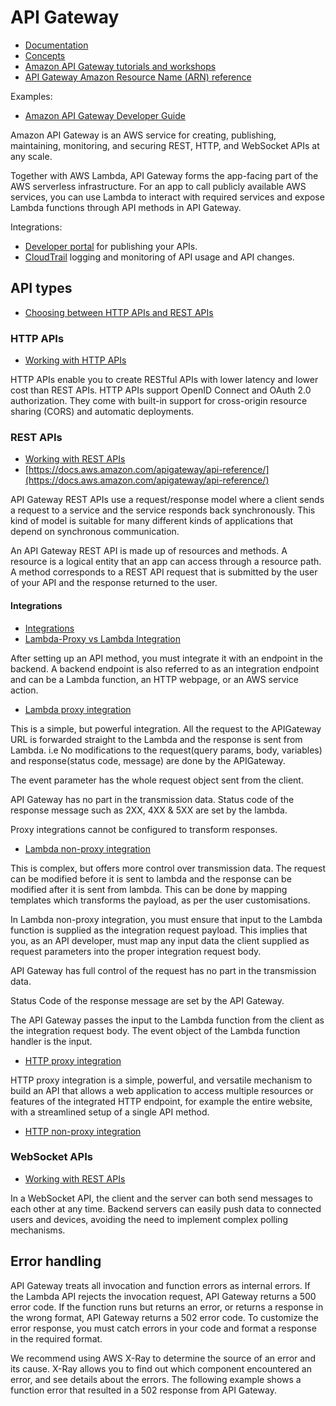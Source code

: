 # API Gateway

- [Documentation](https://docs.aws.amazon.com/apigateway/index.html)
- [Concepts](https://docs.aws.amazon.com/apigateway/latest/developerguide/api-gateway-basic-concept.html)
- [Amazon API Gateway tutorials and workshops](https://docs.aws.amazon.com/apigateway/latest/developerguide/api-gateway-tutorials.html)
- [API Gateway Amazon Resource Name (ARN) reference](https://docs.aws.amazon.com/apigateway/latest/developerguide/arn-format-reference.html)

Examples:

- [Amazon API Gateway Developer Guide](https://github.com/awsdocs/amazon-api-gateway-developer-guide/tree/main/cloudformation-templates)

Amazon API Gateway is an AWS service for creating, publishing, maintaining, monitoring, and securing REST, HTTP, and
WebSocket APIs at any scale.

Together with AWS Lambda, API Gateway forms the app-facing part of the AWS serverless infrastructure. For an app to call
publicly available AWS services, you can use Lambda to interact with required services and expose Lambda functions
through API methods in API Gateway.

Integrations:

- [Developer portal](https://docs.aws.amazon.com/apigateway/latest/developerguide/apigateway-developer-portal.html) for publishing your APIs.
- [CloudTrail](https://docs.aws.amazon.com/apigateway/latest/developerguide/cloudtrail.html) logging and monitoring of API usage and API changes.

## API types

- [Choosing between HTTP APIs and REST APIs](https://docs.aws.amazon.com/apigateway/latest/developerguide/http-api-vs-rest.html)

### HTTP APIs

- [Working with HTTP APIs](https://docs.aws.amazon.com/apigateway/latest/developerguide/http-api.html)

HTTP APIs enable you to create RESTful APIs with lower latency and lower cost than REST APIs. HTTP APIs support OpenID
Connect and OAuth 2.0 authorization. They come with built-in support for cross-origin resource sharing (CORS) and
automatic deployments.

### REST APIs

- [Working with REST APIs](https://docs.aws.amazon.com/apigateway/latest/developerguide/apigateway-rest-api.html)
- [https://docs.aws.amazon.com/apigateway/api-reference/](https://docs.aws.amazon.com/apigateway/api-reference/)

API Gateway REST APIs use a request/response model where a client sends a request to a service and the service responds
back synchronously. This kind of model is suitable for many different kinds of applications that depend on synchronous
communication.

An API Gateway REST API is made up of resources and methods. A resource is a logical entity that an app can access
through a resource path. A method corresponds to a REST API request that is submitted by the user of your API and the
response returned to the user.

#### Integrations

- [Integrations](https://docs.aws.amazon.com/apigateway/latest/developerguide/how-to-integration-settings.html)
- [Lambda-Proxy vs Lambda Integration](https://medium.com/@lakshmanLD/lambda-proxy-vs-lambda-integration-in-aws-api-gateway-3a9397af0e6d)

After setting up an API method, you must integrate it with an endpoint in the backend. A backend endpoint is also
referred to as an integration endpoint and can be a Lambda function, an HTTP webpage, or an AWS service action.

- [Lambda proxy integration](https://docs.aws.amazon.com/apigateway/latest/developerguide/apigateway-cross-account-lambda-integrations.html)

This is a simple, but powerful integration. All the request to the APIGateway URL is forwarded straight to the Lambda
and the response is sent from Lambda. i.e No modifications to the request(query params, body, variables) and
response(status code, message) are done by the APIGateway.

The event parameter has the whole request object sent from the client.

API Gateway has no part in the transmission data. Status code of the response message such as 2XX, 4XX & 5XX are set by
the lambda.

Proxy integrations cannot be configured to transform responses.

- [Lambda non-proxy integration](https://docs.aws.amazon.com/apigateway/latest/developerguide/getting-started-lambda-non-proxy-integration.html)

This is complex, but offers more control over transmission data. The request can be modified before it is sent to lambda
and the response can be modified after it is sent from lambda. This can be done by mapping templates which transforms
the payload, as per the user customisations.

In Lambda non-proxy integration, you must ensure that input to the Lambda function is supplied as the integration
request payload. This implies that you, as an API developer, must map any input data the client supplied as request
parameters into the proper integration request body.

API Gateway has full control of the request has no part in the transmission data.

Status Code of the response message are set by the API Gateway.

The API Gateway passes the input to the Lambda function from the client as the integration request body. The event
object of the Lambda function handler is the input.

- [HTTP proxy integration](https://docs.aws.amazon.com/apigateway/latest/developerguide/api-gateway-create-api-as-simple-proxy-for-http.html)

HTTP proxy integration is a simple, powerful, and versatile mechanism to build an API that allows a web application to
access multiple resources or features of the integrated HTTP endpoint, for example the entire website, with a
streamlined setup of a single API method.

- [HTTP non-proxy integration](https://docs.aws.amazon.com/apigateway/latest/developerguide/api-gateway-create-api-step-by-step.html)

### WebSocket APIs

- [Working with REST APIs](https://docs.aws.amazon.com/apigateway/latest/developerguide/apigateway-websocket-api.html)

In a WebSocket API, the client and the server can both send messages to each other at any time. Backend servers can
easily push data to connected users and devices, avoiding the need to implement complex polling mechanisms.

## Error handling

API Gateway treats all invocation and function errors as internal errors. If the Lambda API rejects the invocation
request, API Gateway returns a 500 error code. If the function runs but returns an error, or returns a response in the
wrong format, API Gateway returns a 502 error code. To customize the error response, you must catch errors in your code
and format a response in the required format.

We recommend using AWS X-Ray to determine the source of an error and its cause. X-Ray allows you to find out which
component encountered an error, and see details about the errors. The following example shows a function error that
resulted in a 502 response from API Gateway.
